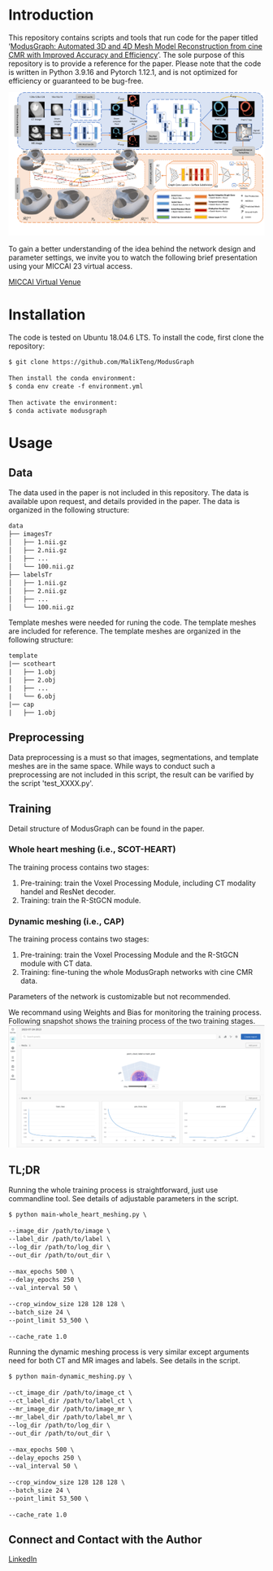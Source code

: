 # Introduction
This repository contains scripts and tools that run code for the paper titled ‘[ModusGraph: Automated 3D and 4D Mesh Model Reconstruction from cine CMR with Improved Accuracy and Efficiency](https://link.springer.com/chapter/10.1007/978-3-031-43990-2_17)’. The sole purpose of this repository is to provide a reference for the paper. Please note that the code is written in Python 3.9.16 and Pytorch 1.12.1, and is not optimized for efficiency or guaranteed to be bug-free.
 
![Alt text](figure/Fig-1.png)

To gain a better understanding of the idea behind the network design and parameter settings, we invite you to watch the following brief presentation using your MICCAI 23 virtual access.

[MICCAI Virtual Venue](https://miccai2023.conflux.events/app/schedule/session/3294/2693)

# Installation
The code is tested on Ubuntu 18.04.6 LTS. To install the code, first clone the repository:

    $ git clone https://github.com/MalikTeng/ModusGraph
    
    Then install the conda environment:
    $ conda env create -f environment.yml
    
    Then activate the environment:
    $ conda activate modusgraph

# Usage
## Data
The data used in the paper is not included in this repository. The data is available upon request, and details provided in the paper. The data is organized in the following structure:
```
data
├── imagesTr
│   ├── 1.nii.gz
│   ├── 2.nii.gz
│   ├── ...
│   └── 100.nii.gz
├── labelsTr
│   ├── 1.nii.gz
│   ├── 2.nii.gz
│   ├── ...
│   └── 100.nii.gz
```
Template meshes were needed for runing the code. The template meshes are included for reference. The template meshes are organized in the following structure:
```
template
|── scotheart
|   ├── 1.obj
|   ├── 2.obj
|   ├── ...
|   └── 6.obj
|── cap
|   ├── 1.obj
```

## Preprocessing
Data preprocessing is a must so that images, segmentations, and template meshes are in the same space. While ways to conduct such a preprocessing are not included in this script, the result can be varified by the script 'test_XXXX.py'. 

## Training
Detail structure of ModusGraph can be found in the paper.
### Whole heart meshing (i.e., SCOT-HEART)
The training process contains two stages:
1. Pre-training: train the Voxel Processing Module, including CT modality handel and ResNet decoder.
2. Training: train the R-StGCN module.

### Dynamic meshing (i.e., CAP)
The training process contains two stages:
1. Pre-training: train the Voxel Processing Module and the R-StGCN module with CT data.
2. Training: fine-tuning the whole ModusGraph networks with cine CMR data.

Parameters of the network is customizable but not recommended.

We recommand using Weights and Bias for monitoring the training process. Following snapshot shows the training process of the two training stages.
![Alt Text](figure/wandb_screenshot.png)

## TL;DR
Running the whole training process is straightforward, just use commandline tool. See details of adjustable parameters in the script.

    $ python main-whole_heart_meshing.py \

    --image_dir /path/to/image \
    --label_dir /path/to/label \
    --log_dir /path/to/log_dir \
    --out_dir /path/to/out_dir \

    --max_epochs 500 \
    --delay_epochs 250 \
    --val_interval 50 \

    --crop_window_size 128 128 128 \
    --batch_size 24 \
    --point_limit 53_500 \

    --cache_rate 1.0

Running the dynamic meshing process is very similar except arguments need for both CT and MR images and labels. See details in the script.

    $ python main-dynamic_meshing.py \

    --ct_image_dir /path/to/image_ct \
    --ct_label_dir /path/to/label_ct \
    --mr_image_dir /path/to/image_mr \
    --mr_label_dir /path/to/label_mr \
    --log_dir /path/to/log_dir \
    --out_dir /path/to/out_dir \

    --max_epochs 500 \
    --delay_epochs 250 \
    --val_interval 50 \
    
    --crop_window_size 128 128 128 \
    --batch_size 24 \
    --point_limit 53_500 \

    --cache_rate 1.0

## Connect and Contact with the Author
[LinkedIn](https://www.linkedin.com/in/malik-teng-86085149/)